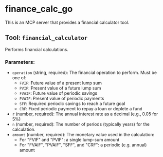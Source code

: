 # finance_calc_go

This is an MCP server that provides a financial calculator tool.

## Tool: `financial_calculator`

Performs financial calculations.

### Parameters:

- `operation` (string, required):
  The financial operation to perform. Must be one of:
  - `FVIF`: Future value of a present lump sum
  - `PVIF`: Present value of a future lump sum
  - `FVAIF`: Future value of periodic savings
  - `PVAIF`: Present value of periodic payments
  - `SFF`: Required periodic savings to reach a future goal
  - `CRF`: Fixed periodic payment to repay a loan or deplete a fund
- `r` (number, required): The annual interest rate as a decimal (e.g., 0.05 for 5%)
- `n` (number, required): The number of periods (typically years) for the calculation.
- `amount` (number, required):
  The monetary value used in the calculation:
  - For "FVIF" and "PVIF": a single lump-sum amount
  - For "FVAIF", "PVAIF", "SFF", and "CRF": a periodic (e.g. annual) amount